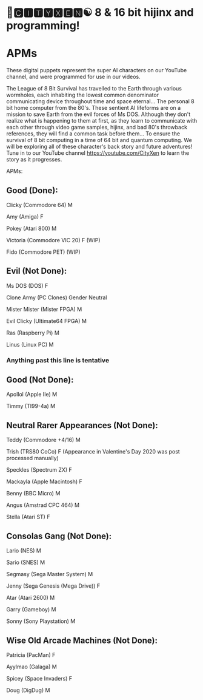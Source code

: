 # 🌆🅲🅸🆃🆈🆇🅴🅽☯️ 8 & 16 bit hijinx and programming!

# APMs

These digital puppets represent the super AI characters on our YouTube channel, and were programmed for use in our videos.

The League of 8 Bit Survival has travelled to the Earth through various wormholes, each inhabiting the lowest common denominator communicating device throughout time and space eternal... The personal 8 bit home computer from the 80's. These sentient AI lifeforms are on a mission to save Earth from the evil forces of Ms DOS. Although they don't realize what is happening to them at first, as they learn to communicate with each other through video game samples, hijinx, and bad 80's throwback references, they will find a common task before them... To ensure the survival of 8 bit computing in a time of 64 bit and quantum computing. We will be exploring all of these character's back story and future adventures! Tune in to our YouTube channel https://youtube.com/CityXen to learn the story as it progresses.

APMs:

## Good (Done):

Clicky (Commodore 64) M

Amy (Amiga) F

Pokey (Atari 800) M

Victoria (Commodore VIC 20) F (WIP)

Fido (Commodore PET) (WIP)

## Evil (Not Done):

Ms DOS (DOS) F

Clone Army (PC Clones) Gender Neutral

Mister Mister (Mister FPGA) M

Evil Clicky (Ultimate64 FPGA) M

Ras (Raspberry Pi) M

Linus (Linux PC) M

### Anything past this line is tentative

## Good (Not Done):

Apollol (Apple IIe) M

Timmy (TI99-4a) M

## Neutral Rarer Appearances (Not Done):

Teddy (Commodore +4/16) M

Trish (TRS80 CoCo) F (Appearance in Valentine's Day 2020 was post processed manually)

Speckles (Spectrum ZX) F

Mackayla (Apple Macintosh) F

Benny (BBC Micro) M

Angus (Amstrad CPC 464) M

Stella (Atari ST) F

## Consolas Gang (Not Done):

Lario (NES) M

Sario (SNES) M

Segmasy (Sega Master System) M

Jenny (Sega Genesis (Mega Drive)) F

Atar (Atari 2600) M

Garry (Gameboy) M

Sonny (Sony Playstation) M

## Wise Old Arcade Machines (Not Done):

Patricia (PacMan) F

Ayylmao (Galaga) M

Spicey (Space Invaders) F

Doug (DigDug) M